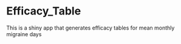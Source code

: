 # Efficacy_Table 

This is a shiny app that generates efficacy tables for mean monthly migraine days
